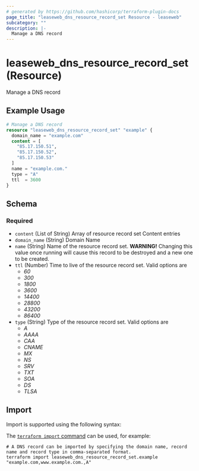 ```yaml
---
# generated by https://github.com/hashicorp/terraform-plugin-docs
page_title: "leaseweb_dns_resource_record_set Resource - leaseweb"
subcategory: ""
description: |-
  Manage a DNS record
---
```


# leaseweb_dns_resource_record_set (Resource)

Manage a DNS record

## Example Usage

```terraform
# Manage a DNS record
resource "leaseweb_dns_resource_record_set" "example" {
  domain_name = "example.com"
  content = [
    "85.17.150.51",
    "85.17.150.52",
    "85.17.150.53"
  ]
  name = "example.com."
  type = "A"
  ttl  = 3600
}
```

<!-- schema generated by tfplugindocs -->
## Schema

### Required

- `content` (List of String) Array of resource record set Content entries
- `domain_name` (String) Domain Name
- `name` (String) Name of the resource record set. **WARNING!** Changing this value once running will cause this record to be destroyed and a new one to be created.
- `ttl` (Number) Time to live of the resource record set. Valid options are 
  - *60*
  - *300*
  - *1800*
  - *3600*
  - *14400*
  - *28800*
  - *43200*
  - *86400*
- `type` (String) Type of the resource record set. Valid options are 
  - *A*
  - *AAAA*
  - *CAA*
  - *CNAME*
  - *MX*
  - *NS*
  - *SRV*
  - *TXT*
  - *SOA*
  - *DS*
  - *TLSA*

## Import

Import is supported using the following syntax:

The [`terraform import` command](https://developer.hashicorp.com/terraform/cli/commands/import) can be used, for example:

```shell
# A DNS record can be imported by specifying the domain name, record name and record type in comma-separated format.
terraform import leaseweb_dns_resource_record_set.example "example.com,www.example.com.,A"
```
